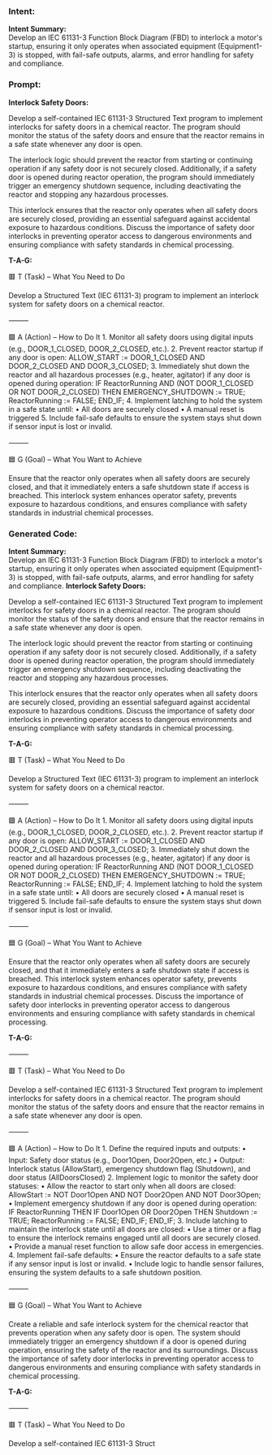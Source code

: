 ### Intent:
**Intent Summary:**  
Develop an IEC 61131-3 Function Block Diagram (FBD) to interlock a motor's startup, ensuring it only operates when associated equipment (Equipment1-3) is stopped, with fail-safe outputs, alarms, and error handling for safety and compliance.

### Prompt:
**Interlock Safety Doors:**

Develop a self-contained IEC 61131-3 Structured Text program to implement interlocks for safety doors in a chemical reactor. The program should monitor the status of the safety doors and ensure that the reactor remains in a safe state whenever any door is open.

The interlock logic should prevent the reactor from starting or continuing operation if any safety door is not securely closed. Additionally, if a safety door is opened during reactor operation, the program should immediately trigger an emergency shutdown sequence, including deactivating the reactor and stopping any hazardous processes.

This interlock ensures that the reactor only operates when all safety doors are securely closed, providing an essential safeguard against accidental exposure to hazardous conditions. Discuss the importance of safety door interlocks in preventing operator access to dangerous environments and ensuring compliance with safety standards in chemical processing.

**T-A-G:**

🟥 T (Task) – What You Need to Do

Develop a Structured Text (IEC 61131-3) program to implement an interlock system for safety doors on a chemical reactor.

⸻

🟩 A (Action) – How to Do It
	1.	Monitor all safety doors using digital inputs (e.g., DOOR_1_CLOSED, DOOR_2_CLOSED, etc.).
	2.	Prevent reactor startup if any door is open:
ALLOW_START := DOOR_1_CLOSED AND DOOR_2_CLOSED AND DOOR_3_CLOSED;
  3.	Immediately shut down the reactor and all hazardous processes (e.g., heater, agitator) if any door is opened during operation:
  IF ReactorRunning AND (NOT DOOR_1_CLOSED OR NOT DOOR_2_CLOSED) THEN
    EMERGENCY_SHUTDOWN := TRUE;
    ReactorRunning := FALSE;
    END_IF;
  4.	Implement latching to hold the system in a safe state until:
	•	All doors are securely closed
	•	A manual reset is triggered
	5.	Include fail-safe defaults to ensure the system stays shut down if sensor input is lost or invalid.

⸻

🟦 G (Goal) – What You Want to Achieve

Ensure that the reactor only operates when all safety doors are securely closed, and that it immediately enters a safe shutdown state if access is breached. This interlock system enhances operator safety, prevents exposure to hazardous conditions, and ensures compliance with safety standards in industrial chemical processes.

### Generated Code:
**Intent Summary:**  
Develop an IEC 61131-3 Function Block Diagram (FBD) to interlock a motor's startup, ensuring it only operates when associated equipment (Equipment1-3) is stopped, with fail-safe outputs, alarms, and error handling for safety and compliance.
**Interlock Safety Doors:**

Develop a self-contained IEC 61131-3 Structured Text program to implement interlocks for safety doors in a chemical reactor. The program should monitor the status of the safety doors and ensure that the reactor remains in a safe state whenever any door is open.

The interlock logic should prevent the reactor from starting or continuing operation if any safety door is not securely closed. Additionally, if a safety door is opened during reactor operation, the program should immediately trigger an emergency shutdown sequence, including deactivating the reactor and stopping any hazardous processes.

This interlock ensures that the reactor only operates when all safety doors are securely closed, providing an essential safeguard against accidental exposure to hazardous conditions. Discuss the importance of safety door interlocks in preventing operator access to dangerous environments and ensuring compliance with safety standards in chemical processing.

**T-A-G:**

🟥 T (Task) – What You Need to Do

Develop a Structured Text (IEC 61131-3) program to implement an interlock system for safety doors on a chemical reactor.

⸻

🟩 A (Action) – How to Do It
	1.	Monitor all safety doors using digital inputs (e.g., DOOR_1_CLOSED, DOOR_2_CLOSED, etc.).
	2.	Prevent reactor startup if any door is open:
ALLOW_START := DOOR_1_CLOSED AND DOOR_2_CLOSED AND DOOR_3_CLOSED;
  3.	Immediately shut down the reactor and all hazardous processes (e.g., heater, agitator) if any door is opened during operation:
  IF ReactorRunning AND (NOT DOOR_1_CLOSED OR NOT DOOR_2_CLOSED) THEN
    EMERGENCY_SHUTDOWN := TRUE;
    ReactorRunning := FALSE;
    END_IF;
  4.	Implement latching to hold the system in a safe state until:
	•	All doors are securely closed
	•	A manual reset is triggered
	5.	Include fail-safe defaults to ensure the system stays shut down if sensor input is lost or invalid.

⸻

🟦 G (Goal) – What You Want to Achieve

Ensure that the reactor only operates when all safety doors are securely closed, and that it immediately enters a safe shutdown state if access is breached. This interlock system enhances operator safety, prevents exposure to hazardous conditions, and ensures compliance with safety standards in industrial chemical processes. Discuss the importance of safety door interlocks in preventing operator access to dangerous environments and ensuring compliance with safety standards in chemical processing.

**T-A-G:**

⸻

🟥 T (Task) – What You Need to Do

Develop a self-contained IEC 61131-3 Structured Text program to implement interlocks for safety doors in a chemical reactor. The program should monitor the status of the safety doors and ensure that the reactor remains in a safe state whenever any door is open.

⸻

🟩 A (Action) – How to Do It
	1.	Define the required inputs and outputs:
	•	Input: Safety door status (e.g., Door1Open, Door2Open, etc.)
	•	Output: Interlock status (AllowStart), emergency shutdown flag (Shutdown), and door status (AllDoorsClosed)
	2.	Implement logic to monitor the safety door statuses:
	•	Allow the reactor to start only when all doors are closed:
	AllowStart := NOT Door1Open AND NOT Door2Open AND NOT Door3Open;
	•	Implement emergency shutdown if any door is opened during operation:
	IF ReactorRunning THEN
		IF Door1Open OR Door2Open THEN
			Shutdown := TRUE;
			ReactorRunning := FALSE;
		END_IF;
	END_IF;
	3.	Include latching to maintain the interlock state until all doors are closed:
	•	Use a timer or a flag to ensure the interlock remains engaged until all doors are securely closed.
	•	Provide a manual reset function to allow safe door access in emergencies.
	4.	Implement fail-safe defaults:
	•	Ensure the reactor defaults to a safe state if any sensor input is lost or invalid.
	•	Include logic to handle sensor failures, ensuring the system defaults to a safe shutdown position.

⸻

🟦 G (Goal) – What You Want to Achieve

Create a reliable and safe interlock system for the chemical reactor that prevents operation when any safety door is open. The system should immediately trigger an emergency shutdown if a door is opened during operation, ensuring the safety of the reactor and its surroundings. Discuss the importance of safety door interlocks in preventing operator access to dangerous environments and ensuring compliance with safety standards in chemical processing.

**T-A-G:**

⸻

🟥 T (Task) – What You Need to Do

Develop a self-contained IEC 61131-3 Struct
